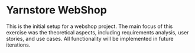 # Yarnstore WebShop
This is the initial setup for a webshop project. The main focus of this exercise was the theoretical aspects, including requirements analysis, user stories, and use cases. All functionality will be implemented in future iterations.
